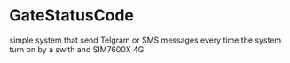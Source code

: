 # GateStatusCode
simple system that send Telgram or SMS messages every time the system turn on by a swith and SIM7600X 4G
